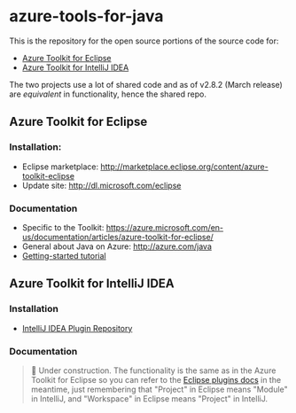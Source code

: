 # azure-tools-for-java
This is the repository for the open source portions of the source code for:
* [Azure Toolkit for Eclipse](#azure-toolkit-for-eclipse)
* [Azure Toolkit for IntelliJ IDEA](#azure-toolkit-for-intellij-idea)

The two projects use a lot of shared code and as of v2.8.2 (March release) are *equivalent* in functionality, hence the shared repo. 

## Azure Toolkit for Eclipse

### Installation:

* Eclipse marketplace: http://marketplace.eclipse.org/content/azure-toolkit-eclipse
* Update site: http://dl.microsoft.com/eclipse 

### Documentation
* Specific to the Toolkit: https://azure.microsoft.com/en-us/documentation/articles/azure-toolkit-for-eclipse/
* General about Java on Azure: http://azure.com/java
* [Getting-started tutorial](https://azure.microsoft.com/en-us/documentation/articles/create-a-hello-world-web-app-for-azure-in-eclipse/)

## Azure Toolkit for IntelliJ IDEA

### Installation
* [IntelliJ IDEA Plugin Repository](https://plugins.jetbrains.com/plugin/8053?pr=idea)

### Documentation 
> :triangular_flag_on_post: Under construction. The functionality is the same as in the Azure Toolkit for Eclipse so you can refer to the [Eclipse plugins docs](https://azure.microsoft.com/en-us/documentation/articles/create-a-hello-world-web-app-for-azure-in-eclipse/) in the meantime, just remembering that "Project" in Eclipse means "Module" in IntelliJ, and "Workspace" in Eclipse means "Project" in IntelliJ.
